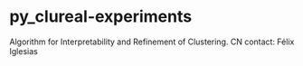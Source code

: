 # py_clureal-experiments
Algorithm for Interpretability and Refinement of Clustering. CN contact: Félix Iglesias 
